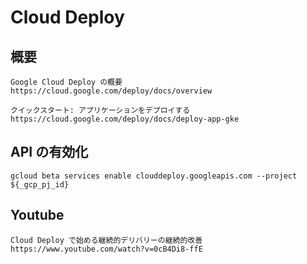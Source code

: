 # Cloud Deploy

## 概要

```
Google Cloud Deploy の概要
https://cloud.google.com/deploy/docs/overview
```
```
クイックスタート: アプリケーションをデプロイする
https://cloud.google.com/deploy/docs/deploy-app-gke
```


## API の有効化

```
gcloud beta services enable clouddeploy.googleapis.com --project ${_gcp_pj_id}
```



## Youtube

```
Cloud Deploy で始める継続的デリバリーの継続的改善
https://www.youtube.com/watch?v=0cB4Di8-ffE
```
